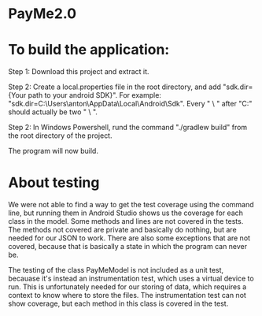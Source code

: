 # PayMe2.0
# To build the application:

Step 1:
Download this project and extract it.

Step 2:
Create a local.properties file in the root directory, and add "sdk.dir={Your path to your android SDK}". For example:
"sdk.dir=C\:\\Users\\anton\\AppData\\Local\\Android\\Sdk". Every " \ " after "C:" should actually be two " \ ".

Step 2:
In Windows Powershell, rund the command "./gradlew build" from the root directory of the project.

The program will now build.

# About testing

We were not able to find a way to get the test coverage using the command line, but running them in Android Studio shows us the coverage for each class in the model. Some methods and lines are not covered in the tests. The methods not covered are private and basically do nothing, but are needed for our JSON to work. There are also some exceptions that are not covered, because that is basically a state in which the program can never be. 

The testing of the class PayMeModel is not included as a unit test, becauase it's instead an instrumentation test, which uses a virtual device to run. This is unfortunately needed for our storing of data, which requires a context to know where to store the files. The instrumentation test can not show coverage, but each method in this class is covered in the test.
